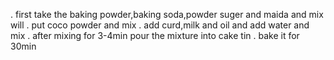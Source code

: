 . first take the baking powder,baking soda,powder suger and maida and mix will
. put coco powder and mix 
. add curd,milk and oil and add water and mix
. after mixing for 3-4min pour the mixture into cake tin
. bake it for 30min